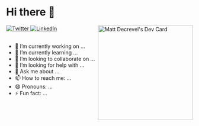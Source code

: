 # Hi there 👋

<div align="left">
  <a href="https://twitter.com/mattdecrevel">
    <img
      src="https://img.shields.io/twitter/follow/mattdecrevel?label=Twitter&logo=twitter&style=flat-square&color=1da1f2&logoColor=ffffff"
      alt="Twitter"
    />
  </a>
  <a href="https://github.com/omBratteng">
    <img
      src="https://img.shields.io/static/v1?logo=linkedin&style=flat-square&color=0072b1&label=LinkedIn&message=%E2%98%86"
      alt="LinkedIn"
    />
  </a>

  <a href="https://app.daily.dev/mattdecrevel">
    <img 
         src="https://api.daily.dev/devcards/370c877f0ffd44d59de1e18a59e33e78.png?r=zsj" 
         align="right"
         width="256" 
         alt="Matt Decrevel's Dev Card"/>
  </a>
</div>
<br />

- 🔭 I’m currently working on ...
- 🌱 I’m currently learning ...
- 👯 I’m looking to collaborate on ...
- 🤔 I’m looking for help with ...
- 💬 Ask me about ...
- 📫 How to reach me: ...
- 😄 Pronouns: ...
- ⚡ Fun fact: ...

